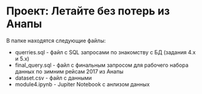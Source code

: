 # Проект: Летайте без потерь из Анапы
В папке находятся следующие файлы:
 - querries.sql -  файл с SQL запросами по знакомству с БД (задания 4.х и 5.х)
 - final_query.sql - файл с финальным запросом для рабочего набора данных по зимним рейсам 2017 из Анапы
 - dataset.csv - файл с данными
 - module4.ipynb - Jupiter Notebook с анлизом данных